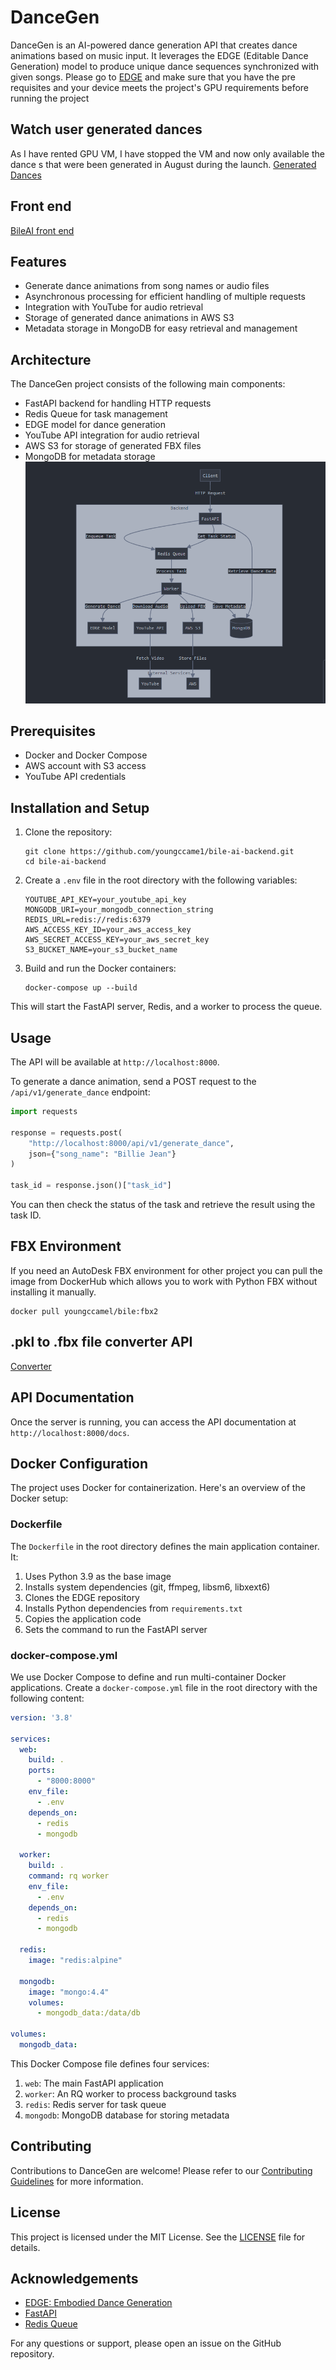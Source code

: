 # DanceGen

DanceGen is an AI-powered dance generation API that creates dance animations based on music input. It leverages the EDGE (Editable Dance Generation) model to produce unique dance sequences synchronized with given songs.
Please go to [EDGE](https://github.com/Stanford-TML/EDGE) and make sure that you have the pre requisites and your device meets the project's GPU requirements before running the project

## Watch user generated dances
As I have rented GPU VM, I have stopped the VM and now only available the dance s that were been generated in August during the launch.
[Generated Dances](https://bile-front-v1.vercel.app/en/all-dances)
## Front end
[BileAI front end](https://github.com/youngccame1/bile-ai-3d)

## Features

- Generate dance animations from song names or audio files
- Asynchronous processing for efficient handling of multiple requests
- Integration with YouTube for audio retrieval
- Storage of generated dance animations in AWS S3
- Metadata storage in MongoDB for easy retrieval and management

## Architecture

The DanceGen project consists of the following main components:

- FastAPI backend for handling HTTP requests
- Redis Queue for task management
- EDGE model for dance generation
- YouTube API integration for audio retrieval
- AWS S3 for storage of generated FBX files
- MongoDB for metadata storage
![DanceGen Architecture](./architecture.png)

## Prerequisites

- Docker and Docker Compose
- AWS account with S3 access
- YouTube API credentials

## Installation and Setup

1. Clone the repository:
   ```
   git clone https://github.com/youngccame1/bile-ai-backend.git
   cd bile-ai-backend
   ```

2. Create a `.env` file in the root directory with the following variables:
   ```
   YOUTUBE_API_KEY=your_youtube_api_key
   MONGODB_URI=your_mongodb_connection_string
   REDIS_URL=redis://redis:6379
   AWS_ACCESS_KEY_ID=your_aws_access_key
   AWS_SECRET_ACCESS_KEY=your_aws_secret_key
   S3_BUCKET_NAME=your_s3_bucket_name
   ```

3. Build and run the Docker containers:
   ```
   docker-compose up --build
   ```

This will start the FastAPI server, Redis, and a worker to process the queue.

## Usage

The API will be available at `http://localhost:8000`.

To generate a dance animation, send a POST request to the `/api/v1/generate_dance` endpoint:

```python
import requests

response = requests.post(
    "http://localhost:8000/api/v1/generate_dance",
    json={"song_name": "Billie Jean"}
)

task_id = response.json()["task_id"]
```

You can then check the status of the task and retrieve the result using the task ID.
## FBX Environment
If you need an AutoDesk FBX environment for other project you can pull the image from DockerHub which allows you to work with Python FBX without installing it manually.
```
docker pull youngccamel/bile:fbx2
```
## .pkl to .fbx file converter API
[Converter](https://fbx-1-f0e6e5cdebetdnfy.eastus-01.azurewebsites.net/docs)
## API Documentation

Once the server is running, you can access the API documentation at `http://localhost:8000/docs`.

## Docker Configuration

The project uses Docker for containerization. Here's an overview of the Docker setup:

### Dockerfile

The `Dockerfile` in the root directory defines the main application container. It:

1. Uses Python 3.9 as the base image
2. Installs system dependencies (git, ffmpeg, libsm6, libxext6)
3. Clones the EDGE repository
4. Installs Python dependencies from `requirements.txt`
5. Copies the application code
6. Sets the command to run the FastAPI server

### docker-compose.yml

We use Docker Compose to define and run multi-container Docker applications. Create a `docker-compose.yml` file in the root directory with the following content:

```yaml
version: '3.8'

services:
  web:
    build: .
    ports:
      - "8000:8000"
    env_file:
      - .env
    depends_on:
      - redis
      - mongodb

  worker:
    build: .
    command: rq worker
    env_file:
      - .env
    depends_on:
      - redis
      - mongodb

  redis:
    image: "redis:alpine"

  mongodb:
    image: "mongo:4.4"
    volumes:
      - mongodb_data:/data/db

volumes:
  mongodb_data:
```

This Docker Compose file defines four services:
1. `web`: The main FastAPI application
2. `worker`: An RQ worker to process background tasks
3. `redis`: Redis server for task queue
4. `mongodb`: MongoDB database for storing metadata

## Contributing

Contributions to DanceGen are welcome! Please refer to our [Contributing Guidelines](CONTRIBUTING.md) for more information.

## License

This project is licensed under the MIT License. See the [LICENSE](LICENSE) file for details.

## Acknowledgements

- [EDGE: Embodied Dance Generation](https://github.com/Stanford-TML/EDGE)
- [FastAPI](https://fastapi.tiangolo.com/)
- [Redis Queue](https://python-rq.org/)

For any questions or support, please open an issue on the GitHub repository.
